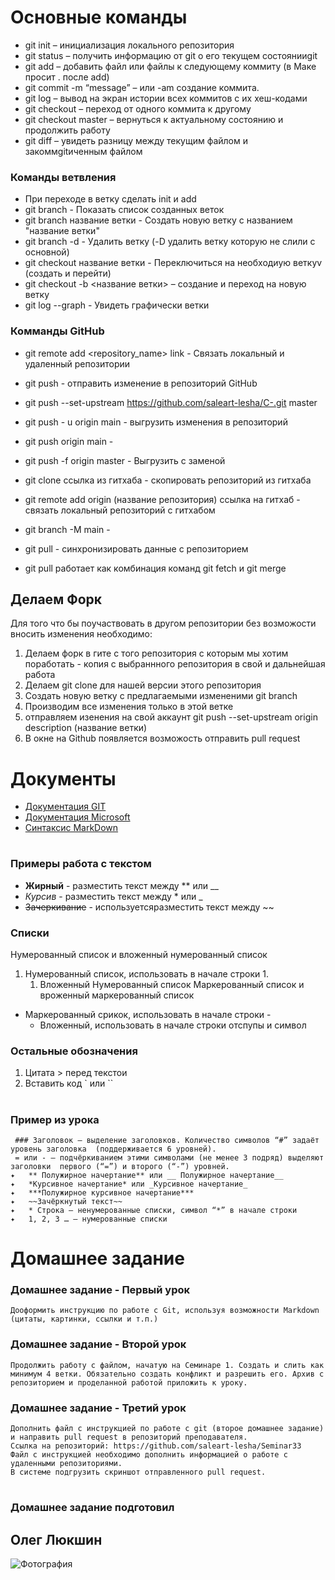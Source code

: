 # Основные команды

* git init – инициализация локального репозитория
* git status – получить информацию от git о его текущем состоянииgit 
* git add – добавить файл или файлы к следующему коммиту (в Маке просит . после add)
* git commit -m “message” – или -am создание коммита.
* git log – вывод на экран истории всех коммитов с их хеш-кодами
* git checkout – переход от одного коммита к другому
* git checkout master – вернуться к актуальному состоянию и продолжить работу
* git diff – увидеть разницу между текущим файлом и закоммgitиченным файлом


### Команды ветвления
* При переходе в ветку сделать init и add
* git branch - Показать список созданных веток
* git branch название ветки - Создать новую ветку с названием "название ветки"
* git branch -d - Удалить ветку (-D удалить ветку которую не слили с основной)
* git checkout название ветки - Переключиться на необходиую веткуv (создать и перейти)
* git checkout -b <название ветки> – создание и переход на новую ветку
* git log --graph - Увидеть графически ветки

### Комманды GitHub
* git remote add <repository_name> link - Связать локальный и удаленный репозитории
* git push - отправить изменение в репозиторий GitHub
* git push --set-upstream https://github.com/saleart-lesha/C-.git master
* git push - u origin main - выгрузить изменения в репозиторий 
* git push origin main - 
* git push -f origin master - Выгрузить с заменой

* git clone ссылка из гитхаба - скопировать репозиторий из гитхаба

* git remote add origin (название репозитория) ссылка на гитхаб - связать локальный репозиторий с гитхабом
* git branch -M main - 


* git pull - синхронизировать данные с репозиторием
* git pull работает как комбинация команд git fetch и git merge 


## Делаем Форк
Для того что бы поучаствовать в другом репозитории без возможости вносить изменения необходимо:

1. Делаем форк в гите с того репозитория с которым мы хотим поработать - копия с выбраннного репозитория в свой и дальнейшая работа
2. Делаем git clone для нашей версии этого репозитория
3. Создать новую ветку с предлагаемыми измененими  git branch
4. Производим все изменения только в этой ветке
5. отправляем изенения на свой аккаунт  git push --set-upstream origin description (название ветки)
6. В окне на Github появляется возможость отправить pull request


# Документы

- [Документация GIT](https://git-scm.com/book/ru/v2/%D0%9F%D1%80%D0%B8%D0%BB%D0%BE%D0%B6%D0%B5%D0%BD%D0%B8%D0%B5-C%3A-%D0%9A%D0%BE%D0%BC%D0%B0%D0%BD%D0%B4%D1%8B-Git-%D0%9E%D1%81%D0%BD%D0%BE%D0%B2%D0%BD%D1%8B%D0%B5-%D0%BA%D0%BE%D0%BC%D0%B0%D0%BD%D0%B4%D1%8B)
- [Документация Microsoft](https://gist.github.com/Jekins/2bf2d0638163f1294637#Images)
- [Синтаксис MarkDown](https://www.markdownguide.org/basic-syntax/)



#

### Примеры работа с текстом
- **Жирный** - разместить текст между ** или __
- *Курсив* - разместить текст между * или _
- ~~Зачеркивание~~ - используетсяразместить текст между ~~

### Списки
Нумерованный список и вложенный нумерованный список
1. Нумерованный список, использовать в начале строки 1.
   1. Вложенный Нумерованный список
Маркерованный список и вроженный маркерованный список
- Маркерованный срикок, использовать в начале строки - 
   - Вложенный, использовать в начале строки отспупы и символ

### Остальные обозначения
1. Цитата > перед текстои
2. Вставить код ` или `` 


#
### Пример из урока
```
 ### Заголовок – выделение заголовков. Количество символов “#” задаёт уровень заголовка  (поддерживается 6 уровней).
 = или - – подчёркиванием этими символами (не менее 3 подряд) выделяют заголовки  первого (“=”) и второго (“-”) уровней.
✦	** Полужирное начертание** или __ Полужирное начертание__
✦	*Курсивное начертание* или _Курсивное начертание_
✦	***Полужирное курсивное начертание***
✦	~~Зачёркнутый текст~~
✦	* Строка – ненумерованные списки, символ “*” в начале строки
✦	1, 2, 3 … – нумерованные списки
```

# Домашнее задание

### Домашнее задание - Первый урок
```
Дооформить инструкцию по работе с Git, используя возможности Markdown (цитаты, картинки, ссылки и т.п.) 
```

### Домашнее задание - Второй урок
```
Продолжить работу с файлом, начатую на Семинаре 1. Создать и слить как минимум 4 ветки. Обязательно создать конфликт и разрешить его. Архив с репозиторием и проделанной работой приложить к уроку.
```

### Домашнее задание - Третий урок
```
Дополнить файл с инструкцией по работе с git (второе домашнее задание) и направить pull request в репозиторий преподавателя.
Ссылка на репозиторий: https://github.com/saleart-lesha/Seminar33
Файл с инструкцией необходимо дополнить информацией о работе с удаленными репозиториями.
В системе подгрузить скриншот отправленного pull request.
```

#
### Домашнее задание подготовил 
## **Олег Люкшин**

![Фотография](https://lyukshin.ru/images/ZOI_1161-min.png "Описание")